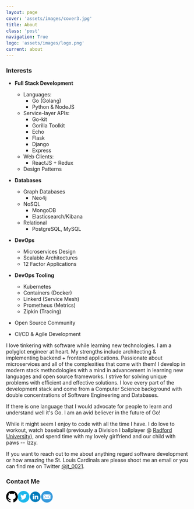 ```yaml
---
layout: page
cover: 'assets/images/cover3.jpg'
title: About
class: 'post'
navigation: True
logo: 'assets/images/logo.png'
current: about
---
```


### Interests

- **Full Stack Development**
    - Languages:
        - Go (Golang)
        - Python & NodeJS
    - Service-layer APIs:
        - Go-kit
        - Gorilla Toolkit
        - Echo
        - Flask
        - Django
        - Express
    - Web Clients:
        - ReactJS + Redux
    - Design Patterns

- **Databases**
    - Graph Databases
        - Neo4j
    - NoSQL
        - MongoDB
        - Elasticsearch/Kibana
    - Relational
        - PostgreSQL, MySQL

- **DevOps**
    - Microservices Design
    - Scalable Architectures
    - 12 Factor Applications

- **DevOps Tooling**
    - Kubernetes
    - Containers (Docker)
    - Linkerd (Service Mesh)
    - Prometheus (Metrics)
    - Zipkin (Tracing)

- Open Source Community
- CI/CD & Agile Development

I love tinkering with software while learning new technologies. I am a polyglot engineer at heart. My strengths include architecting & implementing backend + frontend applications. Passionate about microservices and all of the complexities that come with them! I develop in modern stack methodologies with a mind in advancement in learning new languages and open source frameworks. I strive for solving unique problems with efficient and effective solutions. I love every part of the development stack and come from a Computer Science background with double concentrations of Software Engineering and Databases.

If there is one language that I would advocate for people to learn and understand well it's Go. I am an avid believer in the future of Go!

While it might seem I enjoy to code with all the time I have. I do love to workout, watch baseball (previously a Division I ballplayer @ [Radford University](http://www.radfordathletics.com/index.aspx?path=baseball)), and spend time with my lovely girlfriend and our child with paws -- Izzy.

If you want to reach out to me about anything regard software development or how amazing the St. Louis Cardinals are please shoot me an email or you can find me on Twitter [@jt_0021](http://www.twitter.com/jt_0021).

### Contact Me
[![GitHub](./../assets/images/github.png)](https://github.com/jtaylor32)[![Twitter](./../assets/images/twitter.png)](https://twitter.com/jt_0021)[![LinkedIn](./../assets/images/linkedin.png)](https://www.linkedin.com/in/jtaylor32/)[![Email](./../assets/images/email.png)](mailto:jtaylor007.jt@gmail.com)
